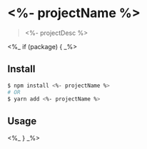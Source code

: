 # <%- projectName %>

> <%- projectDesc %>

<%_ if (package) { _%>

## Install

```sh
$ npm install <%- projectName %>
# OR
$ yarn add <%- projectName %>
```

## Usage

<%_ } _%>
